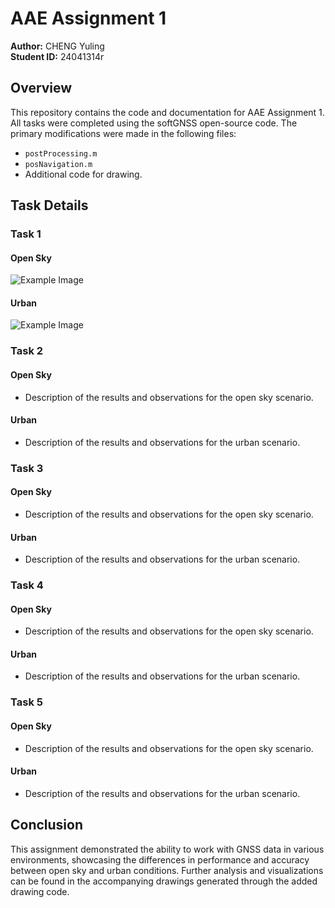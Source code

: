 # AAE Assignment 1

**Author:** CHENG Yuling  
**Student ID:** 24041314r  

## Overview
This repository contains the code and documentation for AAE Assignment 1. All tasks were completed using the softGNSS open-source code. The primary modifications were made in the following files:

- `postProcessing.m`
- `posNavigation.m`
- Additional code for drawing.

## Task Details

### Task 1
#### Open Sky
![Example Image](https://github.com/yourusername/yourrepository/raw/main/images/example.png)

#### Urban
![Example Image](https://github.com/yourusername/yourrepository/raw/main/images/example.png)

### Task 2
#### Open Sky
- Description of the results and observations for the open sky scenario.

#### Urban
- Description of the results and observations for the urban scenario.

### Task 3
#### Open Sky
- Description of the results and observations for the open sky scenario.

#### Urban
- Description of the results and observations for the urban scenario.

### Task 4
#### Open Sky
- Description of the results and observations for the open sky scenario.

#### Urban
- Description of the results and observations for the urban scenario.

### Task 5
#### Open Sky
- Description of the results and observations for the open sky scenario.

#### Urban
- Description of the results and observations for the urban scenario.

## Conclusion
This assignment demonstrated the ability to work with GNSS data in various environments, showcasing the differences in performance and accuracy between open sky and urban conditions. Further analysis and visualizations can be found in the accompanying drawings generated through the added drawing code.

